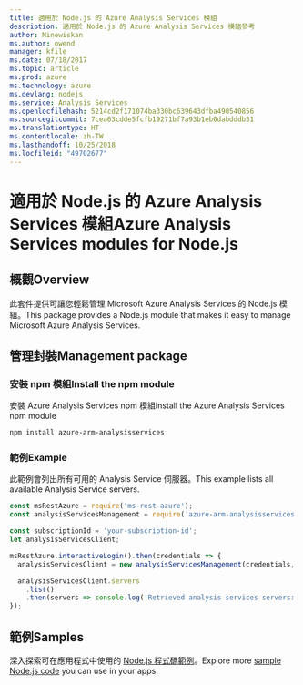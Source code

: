 ```yaml
---
title: 適用於 Node.js 的 Azure Analysis Services 模組
description: 適用於 Node.js 的 Azure Analysis Services 模組參考
author: Minewiskan
ms.author: owend
manager: kfile
ms.date: 07/18/2017
ms.topic: article
ms.prod: azure
ms.technology: azure
ms.devlang: nodejs
ms.service: Analysis Services
ms.openlocfilehash: 5214cd2f171074ba330bc639643dfba490540856
ms.sourcegitcommit: 7cea63cdde5fcfb19271bf7a93b1eb0dabdddb31
ms.translationtype: HT
ms.contentlocale: zh-TW
ms.lasthandoff: 10/25/2018
ms.locfileid: "49702677"
---
```

# <a name="azure-analysis-services-modules-for-nodejs"></a><span data-ttu-id="cf668-103">適用於 Node.js 的 Azure Analysis Services 模組</span><span class="sxs-lookup"><span data-stu-id="cf668-103">Azure Analysis Services modules for Node.js</span></span>

## <a name="overview"></a><span data-ttu-id="cf668-104">概觀</span><span class="sxs-lookup"><span data-stu-id="cf668-104">Overview</span></span>
<span data-ttu-id="cf668-105">此套件提供可讓您輕鬆管理 Microsoft Azure Analysis Services 的 Node.js 模組。</span><span class="sxs-lookup"><span data-stu-id="cf668-105">This package provides a Node.js module that makes it easy to manage Microsoft Azure Analysis Services.</span></span>

## <a name="management-package"></a><span data-ttu-id="cf668-106">管理封裝</span><span class="sxs-lookup"><span data-stu-id="cf668-106">Management package</span></span>

### <a name="install-the-npm-module"></a><span data-ttu-id="cf668-107">安裝 npm 模組</span><span class="sxs-lookup"><span data-stu-id="cf668-107">Install the npm module</span></span>

<span data-ttu-id="cf668-108">安裝 Azure Analysis Services npm 模組</span><span class="sxs-lookup"><span data-stu-id="cf668-108">Install the Azure Analysis Services npm module</span></span>

```bash
npm install azure-arm-analysisservices
```

### <a name="example"></a><span data-ttu-id="cf668-109">範例</span><span class="sxs-lookup"><span data-stu-id="cf668-109">Example</span></span>

<span data-ttu-id="cf668-110">此範例會列出所有可用的 Analysis Service 伺服器。</span><span class="sxs-lookup"><span data-stu-id="cf668-110">This example lists all available Analysis Service servers.</span></span>

```javascript
const msRestAzure = require('ms-rest-azure');
const analysisServicesManagement = require('azure-arm-analysisservices');

const subscriptionId = 'your-subscription-id';
let analysisServicesClient;

msRestAzure.interactiveLogin().then(credentials => {
  analysisServicesClient = new analysisServicesManagement(credentials, subscriptionId);

  analysisServicesClient.servers
    .list()
    .then(servers => console.log('Retrieved analysis services servers: ', servers));
});
```

## <a name="samples"></a><span data-ttu-id="cf668-111">範例</span><span class="sxs-lookup"><span data-stu-id="cf668-111">Samples</span></span>

<span data-ttu-id="cf668-112">深入探索可在應用程式中使用的 [Node.js 程式碼範例](https://azure.microsoft.com/resources/samples/?platform=nodejs)。</span><span class="sxs-lookup"><span data-stu-id="cf668-112">Explore more [sample Node.js code](https://azure.microsoft.com/resources/samples/?platform=nodejs) you can use in your apps.</span></span>
